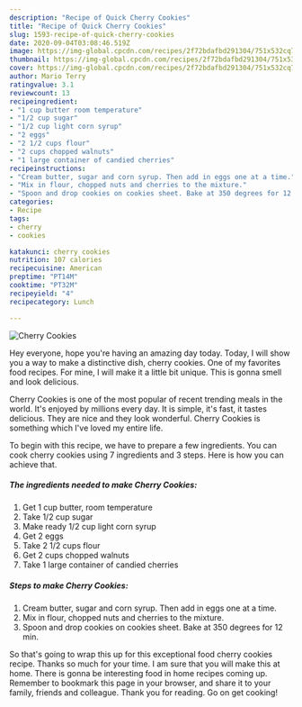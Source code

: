 ```yaml
---
description: "Recipe of Quick Cherry Cookies"
title: "Recipe of Quick Cherry Cookies"
slug: 1593-recipe-of-quick-cherry-cookies
date: 2020-09-04T03:08:46.519Z
image: https://img-global.cpcdn.com/recipes/2f72bdafbd291304/751x532cq70/cherry-cookies-recipe-main-photo.jpg
thumbnail: https://img-global.cpcdn.com/recipes/2f72bdafbd291304/751x532cq70/cherry-cookies-recipe-main-photo.jpg
cover: https://img-global.cpcdn.com/recipes/2f72bdafbd291304/751x532cq70/cherry-cookies-recipe-main-photo.jpg
author: Mario Terry
ratingvalue: 3.1
reviewcount: 13
recipeingredient:
- "1 cup butter room temperature"
- "1/2 cup sugar"
- "1/2 cup light corn syrup"
- "2 eggs"
- "2 1/2 cups flour"
- "2 cups chopped walnuts"
- "1 large container of candied cherries"
recipeinstructions:
- "Cream butter, sugar and corn syrup. Then add in eggs one at a time."
- "Mix in flour, chopped nuts and cherries to the mixture."
- "Spoon and drop cookies on cookies sheet. Bake at 350 degrees for 12 min."
categories:
- Recipe
tags:
- cherry
- cookies

katakunci: cherry cookies 
nutrition: 107 calories
recipecuisine: American
preptime: "PT14M"
cooktime: "PT32M"
recipeyield: "4"
recipecategory: Lunch

---
```



![Cherry Cookies](https://img-global.cpcdn.com/recipes/2f72bdafbd291304/751x532cq70/cherry-cookies-recipe-main-photo.jpg)

Hey everyone, hope you're having an amazing day today. Today, I will show you a way to make a distinctive dish, cherry cookies. One of my favorites food recipes. For mine, I will make it a little bit unique. This is gonna smell and look delicious.



Cherry Cookies is one of the most popular of recent trending meals in the world. It's enjoyed by millions every day. It is simple, it's fast, it tastes delicious. They are nice and they look wonderful. Cherry Cookies is something which I've loved my entire life.


To begin with this recipe, we have to prepare a few ingredients. You can cook cherry cookies using 7 ingredients and 3 steps. Here is how you can achieve that.

<!--inarticleads1-->

##### The ingredients needed to make Cherry Cookies:

1. Get 1 cup butter, room temperature
1. Take 1/2 cup sugar
1. Make ready 1/2 cup light corn syrup
1. Get 2 eggs
1. Take 2 1/2 cups flour
1. Get 2 cups chopped walnuts
1. Take 1 large container of candied cherries




<!--inarticleads2-->

##### Steps to make Cherry Cookies:

1. Cream butter, sugar and corn syrup. Then add in eggs one at a time.
1. Mix in flour, chopped nuts and cherries to the mixture.
1. Spoon and drop cookies on cookies sheet. Bake at 350 degrees for 12 min.




So that's going to wrap this up for this exceptional food cherry cookies recipe. Thanks so much for your time. I am sure that you will make this at home. There is gonna be interesting food in home recipes coming up. Remember to bookmark this page in your browser, and share it to your family, friends and colleague. Thank you for reading. Go on get cooking!
